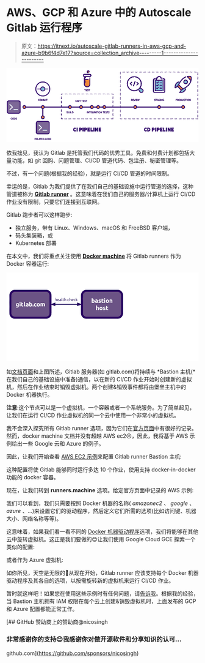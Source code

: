 # AWS、GCP 和 Azure 中的 Autoscale Gitlab 运行程序

> 原文：<https://itnext.io/autoscale-gitlab-runners-in-aws-gcp-and-azure-b9b6f4d7e17?source=collection_archive---------1----------------------->

![](img/53fd23028b3ca29d3d4a85541a2d294d.png)

依我拙见，我认为 Gitlab 是托管我们代码的优秀工具。免费和付费计划都包括大量功能，如 git 回购、问题管理、CI/CD 管道代码、包注册、秘密管理等。

不过，有一个问题(根据我的经验)，就是运行 CI/CD 管道的时间限制。

幸运的是，Gitlab 为我们提供了在我们自己的基础设施中运行管道的选择，这种管道被称为 [**Gitlab runner**](https://docs.gitlab.com/runner/install/) 。这意味着在我们自己的服务器/计算机上运行 CI/CD 作业没有限制，只要它们连接到互联网。

Gitlab 跑步者可以这样跑步:

*   独立服务，带有 Linux、Windows、macOS 和 FreeBSD 客户端，
*   码头集装箱，或
*   Kubernetes 部署

在本文中，我们将重点关注使用 [**Docker machine**](https://gitlab.com/gitlab-org/ci-cd/docker-machine) 将 Gitlab runners 作为 Docker 容器运行:

![](img/71348b40fc75326360daf7766f064879.png)

如[文档页面](https://docs.gitlab.com/runner/configuration/autoscale.html)和上图所述，Gitlab 服务器(如 gitlab.com)将持续与 *Bastion 主机(*在我们自己的基础设施中准备)通信，以在新的 CI/CD 作业开始时创建新的虚拟机，然后在作业结束时销毁虚拟机。两个创建&销毁事件都将由堡垒主机中的 Docker 机器执行。

**注意**:这个节点可以是一个虚拟机，一个容器或者一个系统服务。为了简单起见，让我们在运行 CI/CD 作业虚拟机的同一个云中使用一个非常小的虚拟机。

我不会深入探究所有 Gitlab runner 选项，因为它们在[官方页面](https://docs.gitlab.com/runner/configuration/advanced-configuration.html)中有很好的记录。然而，docker machine 文档并没有超越 AWS ec2☹️，因此，我将基于 AWS 示例给出一些 Google 云和 Azure 的例子。

因此，让我们开始查看 [AWS EC2 示例](https://docs.gitlab.com/runner/configuration/runner_autoscale_aws/#getting-it-all-together)来配置 Gitlab runner Bastion 主机:

这种配置将使 Gitlab 能够同时运行多达 10 个作业，使用支持 docker-in-docker 功能的 docker 容器。

现在，让我们转到 **runners.machine** 选项。给定官方页面中记录的 AWS 示例:

我们可以看到，我们只需要按照 Docker 机器的名称( *amazonec2* 、 *google* 、 *azure* 、…)来设置它们的驱动程序，然后定义它们所需的选项(比如访问键、机器大小、网络名称等等)。

这意味着，如果我们看一看不同的 [Docker 机器驱动程序](https://gitlab.com/gitlab-org/ci-cd/docker-machine/-/tree/main/drivers)选项，我们将能够在其他云中旋转虚拟机。这正是我们要做的😊让我们使用 Google Cloud GCE 探索一个类似的配置:

或者作为 Azure 虚拟机:

如你所见，天空是无限的🚀从现在开始，Gitlab runner 应该支持每个 Docker 机器驱动程序及其各自的选项，以按需旋转新的虚拟机来运行 CI/CD 作业。

暂时就这样吧！如果您在使用这些示例时有任何问题，请[告诉我](https://www.linkedin.com/in/nicosingh)。根据我的经验，当 Bastion 主机拥有 IAM 权限在每个云上创建&销毁虚拟机时，上面发布的 GCP 和 Azure 配置都能正常工作。

[](https://github.com/sponsors/nicosingh) [## GitHub 赞助商上的赞助商@nicosingh

### 非常感谢你的支持😊我感谢你对做开源软件和分享知识的认可…

github.com](https://github.com/sponsors/nicosingh)